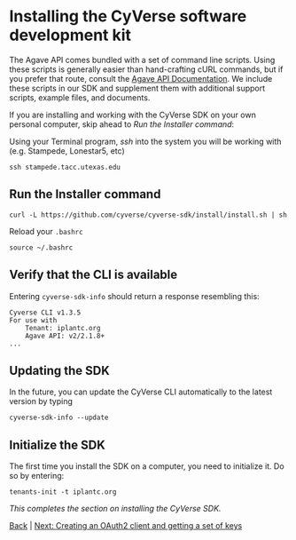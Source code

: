 Installing the CyVerse software development kit
===============================================

The Agave API comes bundled with a set of command line scripts. Using these scripts is generally easier than hand-crafting cURL commands, but if you prefer that route, consult the [Agave API Documentation](http://agaveapi.co/documentation/). We include these scripts in our SDK and supplement them with additional support scripts, example files, and documents.

If you are installing and working with the CyVerse SDK on your own personal computer, skip ahead to _Run the Installer command_:

Using your Terminal program, *ssh* into the system you will be working with (e.g. Stampede, Lonestar5, etc)

```ssh stampede.tacc.utexas.edu```

Run the Installer command
-------------------------

```curl -L https://github.com/cyverse/cyverse-sdk/install/install.sh | sh```

Reload your ```.bashrc```

```source ~/.bashrc```

Verify that the CLI is available
---------------------------------

Entering ```cyverse-sdk-info``` should return a response resembling this:

```
Cyverse CLI v1.3.5
For use with
    Tenant: iplantc.org
    Agave API: v2/2.1.8+
...
```

Updating the SDK
----------------

In the future, you can update the CyVerse CLI automatically to the latest version by typing

```cyverse-sdk-info --update```

Initialize the SDK
------------------

The first time you install the SDK on a computer, you need to initialize it. Do so by entering:

```tenants-init -t iplantc.org```

*This completes the section on installing the CyVerse SDK.*

[Back](getting-started.md) | [Next: Creating an OAuth2 client and getting a set of keys](getting-started-client-create.md)
